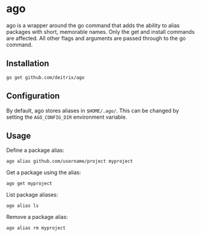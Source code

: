 # ago

ago is a wrapper around the go command that adds the ability to alias packages
with short, memorable names. Only the get and install commands are affected. All
other flags and arguments are passed through to the go command.

## Installation

    go get github.com/deitrix/ago

## Configuration

By default, ago stores aliases in `$HOME/.ago/`. This can be changed by setting
the `AGO_CONFIG_DIR` environment variable.

## Usage

Define a package alias:
    
    ago alias github.com/username/project myproject

Get a package using the alias:

    ago get myproject

List package aliases:

    ago alias ls

Remove a package alias:

    ago alias rm myproject
